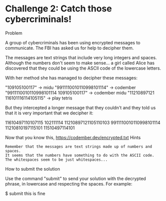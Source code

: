 # Challenge 2: Catch those cybercriminals!

Problem

A group of cybercriminals has been using encrypted messages to communicate. The FBI has asked us for help to decipher them.

The messages are text strings that include very long integers and spaces. Although the numbers don't seem to make sense... a girl called Alice has discovered that they could be using the ASCII code of the lowercase letters.

With her method she has managed to decipher these messages:

"109105100117" -> midu
"9911110010110998101114" -> codember
"9911110010110998101114 109105100117" -> codember midu
"11210897121 116101116114105115" -> play tetris

But they intercepted a longer message that they couldn't and they told us that it is very important that we decipher it:

11610497110107115 102111114 11210897121105110103 9911110010110998101114 11210810197115101 11510497114101

Now that you know this, https://codember.dev/encrypted.txt
Hints

    Remember that the messages are text strings made up of numbers and spaces.
    It seems that the numbers have something to do with the ASCII code.
    The whitespaces seem to be just whitespaces...

How to submit the solution

Use the command "submit" to send your solution with the decrypted phrase, in lowercase and respecting the spaces. For example:

$ submit this is fine